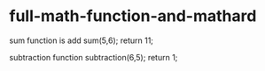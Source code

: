# full-math-function-and-mathard
sum function is add
sum(5,6);
return 11;

subtraction function
subtraction(6,5);
return 1;
